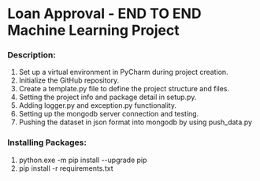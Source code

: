# Loan Approval - END TO END Machine Learning Project
### Description:
1. Set up a virtual environment in PyCharm during project creation.
2. Initialize the GitHub repository.
3. Create a template.py file to define the project structure and files.
4. Setting the project info and package detail in setup.py.
5. Adding logger.py and exception.py functionality.
6. Setting up the mongodb server connection and testing.
7. Pushing the dataset in json format into mongodb by using push_data.py
### Installing Packages:
1. python.exe -m pip install --upgrade pip
2. pip install -r requirements.txt